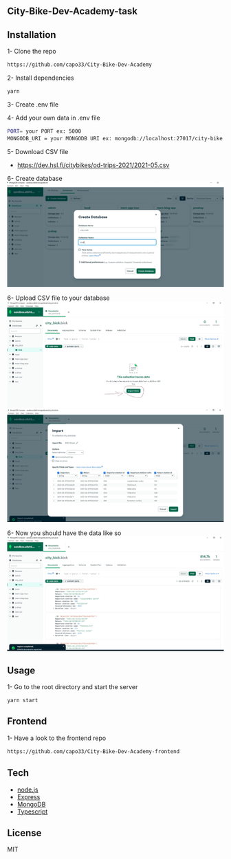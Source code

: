 ## City-Bike-Dev-Academy-task

## Installation

1- Clone the repo

```bash
https://github.com/capo33/City-Bike-Dev-Academy
```

2- Install dependencies

```bash
yarn
```

3- Create .env file

4- Add your own data in .env file

```bash
PORT= your PORT ex: 5000
MONGODB_URI = your MONGODB URI ex: mongodb://localhost:27017/city-bike
```

5- Download CSV file

- <https://dev.hsl.fi/citybikes/od-trips-2021/2021-05.csv>

6- Create database
![alt text](./create_db.jpg)

6- Upload CSV file to your database
![alt text](./import_data.jpg)
![alt text](./import_data2.jpg)

6- Now you should have the data like so
![alt text](./db.jpg)

## Usage

1- Go to the root directory and start the server

```
yarn start
```

## Frontend

1- Have a look to the frontend repo

```bash
https://github.com/capo33/City-Bike-Dev-Academy-frontend
```

## Tech

- [node.js]
- [Express]
- [MongoDB]
- [Typescript]

## License

MIT

[MongoDB]: https://account.mongodb.com/account/login?n=%2Fv2%2F606da19c07b1ef3925ab02d2&nextHash=%23clusters
[node.js]: http://nodejs.org
[express]: http://expressjs.com
[Typescript]: https://www.typescriptlang.org/
